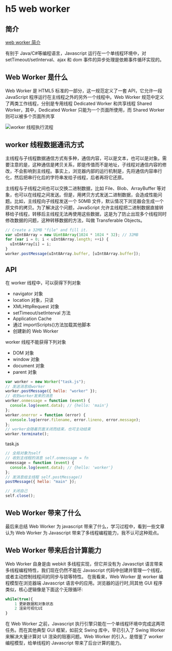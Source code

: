 # h5 web worker

## 简介

[web worker 简介](https://www.cnblogs.com/stephenykk/p/8608450.html)

有别于 Java/C#等编程语言，Javascript 运行在一个单线程环境中，对 setTimeout/setInterval、ajax 和 dom 事件的异步处理是依赖事件循环实现的。

## Web Worker 是什么

Web Worker 是 HTML5 标准的一部分，这一规范定义了一套 API，它允许一段 JavaScript 程序运行在主线程之外的另外一个线程中。Web Worker 规范中定义了两类工作线程，分别是专用线程 Dedicated Worker 和共享线程 Shared Worker，其中，Dedicated Worker 只能为一个页面所使用，而 Shared Worker 则可以被多个页面所共享

![worker 线程执行流程](https://upload-images.jianshu.io/upload_images/2898168-e1c751121bf52723.png)

## worker 线程数据通讯方式

主线程与子线程数据通信方式有多种，通信内容，可以是文本，也可以是对象。需要注意的是，这种通信是拷贝关系，即是传值而不是地址，子线程对通信内容的修改，不会影响到主线程。事实上，浏览器内部的运行机制是，先将通信内容串行化，然后把串行化后的字符串发给子线程，后者再将它还原。

主线程与子线程之间也可以交换二进制数据，比如 File、Blob、ArrayBuffer 等对象，也可以在线程之间发送。但是，用拷贝方式发送二进制数据，会造成性能问题。比如，主线程向子线程发送一个 50MB 文件，默认情况下浏览器会生成一个原文件的拷贝。为了解决这个问题，JavaScript 允许主线程把二进制数据直接转移给子线程，转移后主线程无法再使用这些数据，这是为了防止出现多个线程同时修改数据的问题，这种转移数据的方法，叫做 Transferable Objects。

```js
// Create a 32MB "file" and fill it.
var uInt8Array = new Uint8Array(1024 * 1024 * 32); // 32MB
for (var i = 0; i < uInt8Array.length; ++i) {
  uInt8Array[i] = i;
}
worker.postMessage(uInt8Array.buffer, [uInt8Array.buffer]);
```

## API

在 worker 线程中，可以获得下列对象

- navigator 对象
- location 对象，只读
- XMLHttpRequest 对象
- setTimeout/setInterval 方法
- Application Cache
- 通过 importScripts()方法加载其他脚本
- 创建新的 Web Worker

worker 线程不能获得下列对象

- DOM 对象
- window 对象
- document 对象
- parent 对象

```js
var worker = new Worker("task.js");
// 发送消息给worker
worker.postMessage({ hello: "worker" });
// 收到worker发来的消息
worker.onmessage = function (event) {
  console.log(event.data); // {hello: 'main'}
};
worker.onerror = function (error) {
  console.log(error.filename, error.lineno, error.message);
};
// worker会随着页面关闭而结束，也可主动结束
worker.terminate();
```

task.js

```js
// 全局对象为self
// 收到主线程的消息 self.onmessage = fn
onmessage = function (event) {
  console.log(event.data); // {hello: 'worker'}
};
// 发消息给主线程 self.postMessage()
postMessage({ hello: "main" });

// 关闭自己
self.close();
```

## Web Worker 带来了什么

最后来总结 Web Worker 为 javascript 带来了什么，学习过程中，看到一些文章认为 Web Worker 为 Javascript 带来了多线程编程能力，我不认可这种观点。

## Web Worker 带来后台计算能力

Web Worker 自身是由 webkit 多线程实现，但它并没有为 Javasctipt 语言带来多线程编程特性，我们现在仍然不能在 Javascript 代码中创建并管理一个线程，或者主动控制线程间的同步与锁等特性。
在我看来，Web Worker 是 worker 编程模型在浏览器端 Javascript 语言中的应用。浏览器的运行时,同其他 GUI 程序类似，核心逻辑像是下面这个无限循环:

```js
while(true){
    1 更新数据和对象状态
    2 渲染可视化UI
}
```

在 Web Worker 之前，Javascript 执行引擎只能在一个单线程环境中完成这两项任务。而在其他典型 GUI 框架，如前文 Swing 库中，早已引入了 Swing Worker 来解决大量计算对 UI 渲染的阻塞问题。Web Worker 的引入，是借鉴了 worker 编程模型，给单线程的 Javascript 带来了后台计算的能力。
